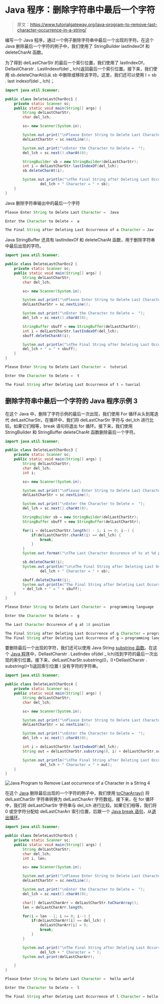# Java 程序：删除字符串中最后一个字符

> 原文：<https://www.tutorialgateway.org/java-program-to-remove-last-character-occurrence-in-a-string/>

编写一个 Java 程序，通过一个例子删除字符串中最后一个出现的字符。在这个 Java 删除最后一个字符的例子中，我们使用了 StringBuilder lastIndexOf 和 deleteCharAt 函数。

为了得到 delLastCharStr 的最后一个索引位置，我们使用了 lastIndexOf，DellastCharstr . LastIndexof(del _ lch)返回最后一个索引位置。接下来，我们使用 sb.deleteCharAt(i)从 sb 中删除或移除该字符。这里，我们还可以使用 I = sb . last indexof(del _ lch)；

```java
import java.util.Scanner;

public class DeleteLastCharOcc1 {
	private static Scanner sc;
	public static void main(String[] args) {
		String delLastCharStr;
		char del_lch;

		sc= new Scanner(System.in);

		System.out.print("\nPlease Enter String to Delete Last Character =  ");
		delLastCharStr = sc.nextLine();

		System.out.print("\nEnter the Character to Delete =  ");
		del_lch = sc.next().charAt(0);

		StringBuilder sb = new StringBuilder(delLastCharStr);
		int i = delLastCharStr.lastIndexOf(del_lch);
		sb.deleteCharAt(i);

		System.out.println("\nThe Final String after Deleting Last Occurrence of " + 
				del_lch + " Character = " + sb);
	}
}
```

Java 删除字符串输出中的最后一个字符

```java
Please Enter String to Delete Last Character =  Java

Enter the Character to Delete =  a

The Final String after Deleting Last Occurrence of a Character = Jav
```

Java StringBuffer 还具有 lastIndexOf 和 deleteCharAt 函数，用于删除字符串中最后出现的字符。

```java
import java.util.Scanner;

public class DeleteLastCharOcc2 {
	private static Scanner sc;
	public static void main(String[] args) {
		String delLastCharStr;
		char del_lch;

		sc= new Scanner(System.in);

		System.out.print("\nPlease Enter String to Delete Last Character =  ");
		delLastCharStr = sc.nextLine();

		System.out.print("\nEnter the Character to Delete =  ");
		del_lch = sc.next().charAt(0);

		StringBuffer sbuff = new StringBuffer(delLastCharStr);
		int i = delLastCharStr.lastIndexOf(del_lch);
		sbuff.deleteCharAt(i);

		System.out.println("\nThe Final String after Deleting Last Occurrence of " + 
		del_lch + " = " + sbuff);
	}
}
```

```java
Please Enter String to Delete Last Character =  tutorial

Enter the Character to Delete =  t

The Final String after Deleting Last Occurrence of t = tuorial
```

## 删除字符串中最后一个字符的 Java 程序示例 3

在这个 Java 中，删除了字符示例的最后一次出现，我们使用 For 循环从头到尾迭代 delLastCharStr。在循环中，我们将 delLastCharStr 字符与 del_lch 进行比较。如果它们相等，break 语句将退出 for 循环。接下来，我们使用 StringBuilder 和 StringBuffer deleteCharAt 函数删除最后一个字符。

```java
import java.util.Scanner;

public class DeleteLastCharOcc3 {
	private static Scanner sc;
	public static void main(String[] args) {
		String delLastCharStr;
		char del_lch;
		int i;

		sc= new Scanner(System.in);

		System.out.print("\nPlease Enter String to Delete Last Character =  ");
		delLastCharStr = sc.nextLine();

		System.out.print("\nEnter the Character to Delete =  ");
		del_lch = sc.next().charAt(0);

		StringBuilder sb = new StringBuilder(delLastCharStr);
		StringBuffer sbuff = new StringBuffer(delLastCharStr);

		for(i = delLastCharStr.length() - 1; i >= 0; i--) {
			if(delLastCharStr.charAt(i) == del_lch) {
				break;
			}
		}		
		System.out.format("\nThe Last Character Occurence of %c at %d position", del_lch, i);

		sb.deleteCharAt(i);		
		System.out.println("\n\nThe Final String after Deleting Last Occurrence of " + 
				del_lch + " Character = " + sb);

		sbuff.deleteCharAt(i);	
		System.out.println("The Final String after Deleting Last Occurrence of " 
		+ del_lch + " = " + sbuff);
	}
}
```

```java
Please Enter String to Delete Last Character =  programming language

Enter the Character to Delete =  g

The Last Character Occurence of g at 18 position

The Final String after Deleting Last Occurrence of g Character = programming languae
The Final String after Deleting Last Occurrence of g = programming languae
```

要删除最后一个出现的字符，我们还可以使用 Java String [substring 函数](https://www.tutorialgateway.org/java-substring-method/)。在这个 [Java 程序](https://www.tutorialgateway.org/learn-java-programs/)中，DellastCharstr . LastIndex of(del _ lch)找到字符的最后一次出现的索引位置。接下来，delLastCharStr.substring(0，I)+DellastCharstr . substring(I+1)返回索引位置 I 没有字符的字符串。

```java
import java.util.Scanner;

public class DeleteLastCharOcc4 {
	private static Scanner sc;
	public static void main(String[] args) {
		String delLastCharStr;
		char del_lch;

		sc= new Scanner(System.in);

		System.out.print("\nPlease Enter String to Delete Last Character =  ");
		delLastCharStr = sc.nextLine();

		System.out.print("\nEnter the Character to Delete =  ");
		del_lch = sc.next().charAt(0);

		int i = delLastCharStr.lastIndexOf(del_lch);
		String out = delLastCharStr.substring(0, i) + delLastCharStr.substring(i + 1);

		System.out.println("\nThe Final String after Deleting Last Occurrence of " + 
				del_lch + " Character = " + out);
	}
}
```

![Java Program to Remove Last occurrence of a Character in a String 4](img/027b875526dd9116aead8c01a6a18acc.png)

在这个 [Java](https://www.tutorialgateway.org/java-tutorial/) 删除最后出现的一个字符的例子中，我们使用 [toCharArray()](https://www.tutorialgateway.org/java-tochararray-method/) 将 delLastCharStr 字符串转换为 delLastCharArr 字符数组。接下来，在 for 循环中，我们将 delLastCharStr 字符串与 del_lch 进行比较。如果它们相等，我们将 0 或空字符分配给 delLastCharArr 索引位置，后跟一个 [Java break 语句](https://www.tutorialgateway.org/java-break-statement/)，从[退出循环](https://www.tutorialgateway.org/java-for-loop/)。

```java
import java.util.Scanner;

public class DeleteLastCharOcc5 {
	private static Scanner sc;
	public static void main(String[] args) {
		String delLastCharStr;
		char del_lch;
		int i, len;

		sc= new Scanner(System.in);

		System.out.print("\nPlease Enter String to Delete Last Character =  ");
		delLastCharStr = sc.nextLine();

		System.out.print("\nEnter the Character to Delete =  ");
		del_lch = sc.next().charAt(0);

		char[] delLastCharArr = delLastCharStr.toCharArray();
		len = delLastCharArr.length;

		for(i = len - 1; i >= 0; i--) {			
			if(delLastCharArr[i] == del_lch) {
				delLastCharArr[i] = 0;
				break;
			}
		}

		System.out.print("\nThe Final String after Deleting Last Occurrence of " + 
				del_lch + " Character = " );
		System.out.print(delLastCharArr);

	}
}
```

```java
Please Enter String to Delete Last Character =  hello world

Enter the Character to Delete =  l

The Final String after Deleting Last Occurrence of l Character = hello word
```